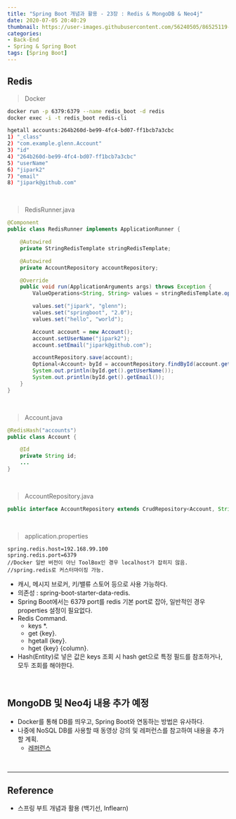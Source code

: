 ```yaml
---
title: "Spring Boot 개념과 활용 - 23장 : Redis & MongoDB & Neo4j"
date: 2020-07-05 20:40:29
thumbnail: https://user-images.githubusercontent.com/56240505/86525119-eea35780-bebd-11ea-8fbd-ceacfdfae2c6.png
categories:
- Back-End
- Spring & Spring Boot
tags: [Spring Boot]
---
```


## Redis

> Docker

```sh
docker run -p 6379:6379 --name redis_boot -d redis
docker exec -i -t redis_boot redis-cli

hgetall accounts:264b260d-be99-4fc4-bd07-ff1bcb7a3cbc
1) "_class"
2) "com.example.glenn.Account"
3) "id"
4) "264b260d-be99-4fc4-bd07-ff1bcb7a3cbc"
5) "userName"
6) "jipark2"
7) "email"
8) "jipark@github.com"
```

<br>

> RedisRunner.java

```java
@Component
public class RedisRunner implements ApplicationRunner {

    @Autowired
    private StringRedisTemplate stringRedisTemplate;

    @Autowired
    private AccountRepository accountRepository;

    @Override
    public void run(ApplicationArguments args) throws Exception {
        ValueOperations<String, String> values = stringRedisTemplate.opsForValue();

        values.set("jipark", "glenn");
        values.set("springboot", "2.0");
        values.set("hello", "world");

        Account account = new Account();
        account.setUserName("jipark2");
        account.setEmail("jipark@github.com");

        accountRepository.save(account);
        Optional<Account> byId = accountRepository.findById(account.getId());
        System.out.println(byId.get().getUserName());
        System.out.println(byId.get().getEmail());
    }
}
```

<br>

> Account.java

```java
@RedisHash("accounts")
public class Account {

    @Id
    private String id;
    ...
}
```

<br>

> AccountRepository.java

```java
public interface AccountRepository extends CrudRepository<Account, String> {}
```

<br>

> application.properties

```properties
spring.redis.host=192.168.99.100
spring.redis.port=6379
//Docker 일반 버전이 아닌 ToolBox인 경우 localhost가 잡히지 않음.
//spring.redis로 커스터마이징 가능.
```

* 캐시, 메시지 브로커, 키/밸류 스토어 등으로 사용 가능하다.
* 의존성 :  spring-boot-starter-data-redis.
* Spring Boot에서는 6379 port를 redis 기본 port로 잡아, 일반적인 경우 properties 설정이 필요없다.
* Redis Command.
  * keys \*.
  * get {key}.
  * hgetall {key}.
  * hget {key} {column}.
* Hash(Entity)로 넣은 값은 keys 조회 시 hash get으로 특정 필드를 참조하거나, 모두 조회를 해야한다.

<br>

## MongoDB 및 Neo4j 내용 추가 예정

* Docker를 통해 DB를 띄우고, Spring Boot와 연동하는 방법은 유사하다.
* 나중에 NoSQL DB를 사용할 때 동영상 강의 및 레퍼런스를 참고하여 내용을 추가할 계획.
  * [레퍼런스](https://docs.spring.io/spring-boot/docs/current-SNAPSHOT/reference/htmlsingle/#boot-features-sql)

<br>

---

## Reference

* 스프링 부트 개념과 활용 (백기선, Inflearn)
